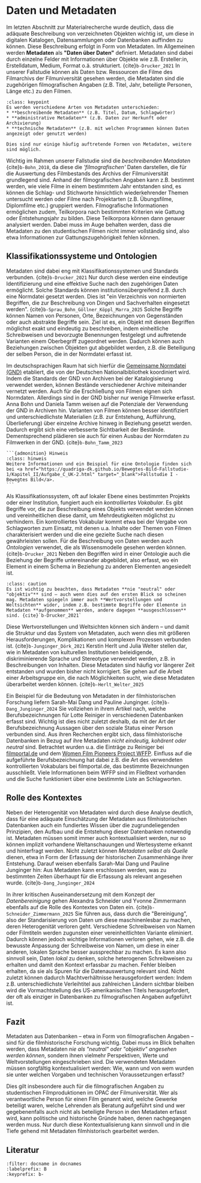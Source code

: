 # Daten und Metadaten
Im letzten Abschnitt zur Materialrecherche wurde deutlich, dass die adäquate Beschreibung von verzeichneten Objekten wichtig ist, um diese in digitalen Katalogen, Datensammlungen oder Datenbanken auffinden zu können. Diese Beschreibung erfolgt in Form von Metadaten. Im Allgemeinen werden **Metadaten** als **"Daten über Daten"** definiert. Metadaten sind dabei durch einzelne Felder mit Informationen über Objekte wie z.B. Ersteller:in, Erstelldatum, Medium, Format o.ä. strukturiert. {cite}`b-Drucker_2021` In unserer Fallstudie können als Daten bzw. Ressourcen die Filme des Filmarchivs der Filmuniversität gesehen werden, die Metadaten sind die zugehörigen filmografischen Angaben (z.B. Titel, Jahr, beteiligte Personen, Länge etc.) zu den Filmen. 

```{admonition} Metadaten
:class: keypoint
Es werden verschiedene Arten von Metadaten unterschieden:
* **beschreibende Metadaten** (z.B. Titel, Datum, Schlagwörter)
* **administrative Metadaten** (z.B. Daten zur Herkunft oder Archivierung)
* **technische Metadaten** (z.B. mit welchen Programmen können Daten angezeigt oder genutzt werden)

Dies sind nur einige häufig auftretende Formen von Metadaten, weitere sind möglich.
```
Wichtig im Rahmen unserer Fallstudie sind die _beschreibenden Metadaten_ {cite}`b-Bohn_2018`, da diese die _'filmografischen'_ Daten darstellen, die für die Auswertung des Filmbestands des Archivs der Filmuniversität grundlegend sind. Anhand der filmografischen Angaben kann z.B. bestimmt werden, wie viele Filme in einem bestimmtem Jahr entstanden sind, es können die Schlag- und Stichworte hinsichtlich wiederkehrender Themen untersucht werden oder Filme nach Projektarten (z.B. Übungsfilme, Diplomfilme etc.) gruppiert werden. Filmografische Informationen ermöglichen zudem, Teilkorpora nach bestimmten Kriterien wie Gattung oder Entstehungsjahr zu bilden. Diese Teilkorpora können dann genauer analysiert werden. Dabei muss im Auge behalten werden, dass die Metadaten zu den studentischen Filmen nicht immer vollständig sind, also etwa Informationen zur Gattungszugehörigkeit fehlen können.

## Klassifikationssysteme und Ontologien

Metadaten sind dabei eng mit Klassifikationssystemen und Standards verbunden. {cite}`b-Drucker_2021` Nur durch diese werden eine eindeutige Identifizierung und eine effektive Suche nach den zugehörigen Daten ermöglicht. Solche Standards können institutionsübergreifend z.B. durch eine Normdatei gesetzt werden. Dies ist "ein Verzeichnis von normierten Begriffen, die zur Beschreibung von Dingen und Sachverhalten eingesetzt werden". {cite}`b-Sprau_Bohn_Göllner_Köppl_Marra_2025` Solche Begriffe können Namen von Personen, Orte, Bezeichnungen von Gegenständen oder auch abstrakte Begriffe sein. Ziel ist es, ein Objekt mit diesen Begriffen möglichst exakt und eindeutig zu beschreiben, indem einheitliche Schreibweisen und bevorzugte Benennungen festgelegt und auftretende Varianten einem Oberbegriff zugeordnet werden. Dadurch können auch Beziehungen zwischen Objekten gut abgebildet werden, z.B. die Beteiligung der selben Person, die in der Normdatei erfasst ist.

Im deutschsprachigen Raum hat sich hierfür die <a href="https://gnd.network/Webs/gnd/DE/Home/home_node.html" class="external-link" target="_blank">Gemeinsame Normdatei (GND)</a> etabliert, die von der Deutschen Nationalbibliothek koordiniert wird. Indem die Standards der GND von Archiven bei der Katalogisierung verwendet werden, können Bestände verschiedener Archive miteinander vernetzt werden. Auch für die Erschließung von Filmen eignen sich Normdaten. Allerdings sind in der GND bisher nur wenige Filmwerke erfasst. Anna Bohn und Daniela Tamm weisen auf die Potenziale der Verwendung der GND in Archiven hin. Varianten von Filmen können besser identifiziert und unterschiedlichste Materialien (z.B. zur Entstehung, Aufführung, Überlieferung) über einzelne Archive hinweg in Beziehung gesetzt werden. Dadurch ergibt sich eine verbesserte Sichtbarkeit der Bestände. Dementsprechend plädieren sie auch für einen Ausbau der Normdaten zu Filmwerken in der GND. {cite}`b-Bohn_Tamm_2023` 

````{margin} 
```{admonition} Hinweis
:class: hinweis
Weitere Informationen und ein Beispiel für eine Ontologie finden sich bei <a href="https://quadriga-dk.github.io/Bewegtes-Bild-Fallstudie-1/Kapitel_II/Aufgabe_C_UK-2.html" target="_blank">Fallstudie I - Bewegtes Bild</a>. 
```
````

Als Klassifikationssystem, oft auf lokaler Ebene eines bestimmten Projekts oder einer Institution, fungiert auch ein _kontrolliertes Vokabular_. Es gibt Begriffe vor, die zur Beschreibung eines Objekts verwendet werden können und vereinheitlichen diese damit, um Mehrdeutigkeiten möglichst zu verhindern. Ein kontrolliertes Vokabular kommt etwa bei der Vergabe von Schlagworten zum Einsatz, mit denen u.a. Inhalte oder Themen von Filmen charakterisiert werden und die eine gezielte Suche nach diesen gewährleisten sollen. Für die Beschreibung von Daten werden auch _Ontologien_ verwendet, die als Wissensmodelle gesehen werden können. {cite}`b-Drucker_2021` Neben den Begriffen wird in einer Ontologie auch die Beziehung der Begriffe untereinander abgebildet, also erfasst, wo ein Element in einem Schema in Beziehung zu anderen Elementen angesiedelt ist.

```{admonition} Achtung
:class: caution
Es ist wichtig zu beachten, dass Metadaten **nie "neutral" oder "objektiv"** sind – auch wenn dies auf den ersten Blick so scheinen mag. Metadaten spiegeln immer auch **Wertvorstellungen und Weltsichten** wider, indem z.B. bestimmte Begriffe oder Elemente in Metadaten **aufgenommen** werden, andere dagegen **ausgeschlossen** sind. {cite}`b-Drucker_2021`

```

Diese Wertvorstellungen und Weltsichten können sich ändern – und damit die Struktur und das System von Metadaten, auch wenn dies mit größeren Herausforderungen, Komplikationen und komplexen Prozessen verbunden ist. {cite}`b-Junginger_Dörk_2021` Kerstin Herlt und Julia Welter stellen dar, wie in Metadaten von kulturellen Institutionen beleidigende, diskriminierende Sprache und Stereotype verwendet werden, z.B. in Beschreibungen von Inhalten. Diese Metadaten sind häufig vor längerer Zeit entstanden und wurden bisher nicht korrigiert. Sie gehen auf die Arbeit einer Arbeitsgruppe ein, die nach Möglichkeiten sucht, wie diese Metadaten überarbeitet werden können. {cite}`b-Herlt_Welter_2025`

Ein Beispiel für die Bedeutung von Metadaten in der filmhistorischen Forschung liefern Sarah-Mai Dang und Pauline Junginger. {cite}`b-Dang_Junginger_2024` Sie vollziehen in ihrem Artikel nach, welche Berufsbezeichnungen für Lotte Reiniger in verschiedenen Datenbanken erfasst sind. Wichtig ist dies nicht zuletzt deshalb, da mit der Art der Berufsbezeichnung Aussagen über den soziale Status einer Person verbunden sind. Aus ihren Recherchen ergibt sich, dass filmhistorische Datenbanken in Bezug auf ihre Metadaten _nicht eindeutig, kohärent oder neutral_ sind. Betrachtet wurden u.a. die Einträge zu Reiniger bei <a href="https://www.filmportal.de/" class="external-link" target="_blank">filmportal.de</a> und dem <a href="https://wfpp.columbia.edu/" class="external-link" target="_blank">Women Film Pioneers Project WFFP</a>. Einfluss auf die aufgeführte Berufsbezeichnung hat dabei z.B. die Art des verwendeten kontrollierten Vokabulars bei filmportal.de, das bestimmte Bezeichnungen ausschließt. Viele Informationen beim WFFP sind im Fließtext vorhanden und die Suche funktioniert über eine bestimmte Liste an Schlagworten.

## Rolle des Kontextes
Neben der Heterogenität von Metadaten wird durch diese Analyse deutlich, dass für eine adäquate Einschätzung der Metadaten aus filmhistorischen Datenbanken auch ein fundiertes Wissen über die zugrundeliegenden Prinzipien, den Aufbau und die Entstehung dieser Datenbanken notwendig ist. Metadaten müssen somit immer auch kontextualisiert werden, nur so können implizit vorhandene Weltanschauungen und Wertesysteme erkannt und hinterfragt werden. Nicht zuletzt können _Metadaten selbst als Quelle_ dienen, etwa in Form der Erfassung der historischen Zusammenhänge ihrer Entstehung. Darauf weisen ebenfalls Sarah-Mai Dang und Pauline Junginger hin: Aus Metadaten kann erschlossen werden, was zu bestimmten Zeiten überhaupt für die Erfassung als relevant angesehen wurde. {cite}`b-Dang_Junginger_2024`

In ihrer kritischen Auseinandersetzung mit dem Konzept der _Datenbereinigung_ gehen Alexandra Schneider und Yvonne Zimmermann ebenfalls auf die Rolle des Kontextes von Daten ein. {cite}`b-Schneider_Zimmermann_2025` Sie führen aus, dass durch die "Bereinigung", also der Standarisierung von Daten um diese maschinenlesbar zu machen, deren Heterogenität verloren geht. Verschiedene Schreibweisen von Namen oder Filmtiteln werden zugunsten einer vereinheitlichten Variante eliminiert. Dadurch können jedoch wichtige Informationen verloren gehen, wie z.B. die bewusste Anpassung der Schreibweise von Namen, um diese in einer anderen, lokalen Sprache besser aussprechbar zu machen. Es kann also sinnvoll sein, Daten _lokal_ zu denken, solche heterogenen Schreibweisen zu erhalten und damit den Kontext erfassbar zu machen. Fehler bleiben erhalten, da sie als Spuren für die Datenauswertung relevant sind. Nicht zuletzt können dadurch Machtverhältnisse herausgefordert werden: Indem z.B. unterschiedlichste Verleihtitel aus zahlreichen Ländern sichtbar bleiben wird die Vormachtstellung des US-amerikanischen Titels herausgefordert, der oft als einziger in Datenbanken zu filmografischen Angaben aufgeführt ist.

## Fazit
Metadaten aus Datenbanken – etwa in Form von filmografischen Angaben – sind für die filmhistorische Forschung wichtig. Dabei muss im Blick behalten werden, dass Metadaten _nie als "neutral" oder  "objektiv" angesehen werden können_, sondern ihnen vielmehr Perspektiven, Werte und Weltvorstellungen eingeschrieben sind. Die verwendeten Metadaten müssen sorgfältig kontextualisiert werden: Wie, wann und von wem wurden sie unter welchen Vorgaben und technischen Voraussetzungen erfasst?

Dies gilt insbesondere auch für die filmografischen Angaben zu studentischen Filmproduktionen im OPAC der Filmuniversität. Wer als verantwortliche Person für einen Film genannt wird, welche Gewerke beteiligt waren, welche Lehrenden als Beratung aufgeführt sind und wer gegebenenfalls auch nicht als beteiligte Person in den Metadaten erfasst wird, kann politische und historische Gründe haben, denen nachgegangen werden muss. Nur durch diese Kontextualisierung kann sinnvoll und in die Tiefe gehend mit Metadaten filmhistorisch gearbeitet werden.


## Literatur
```{bibliography}
:filter: docname in docnames
:labelprefix: B
:keyprefix: b-
```
